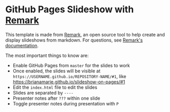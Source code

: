 # GitHub Pages Slideshow with [Remark](https://github.com/gnab/remark)

This template is made from [Remark](https://github.com/gnab/remark), an open source tool to help create and display slideshows from markdown. For questions, see [Remark's documentation](https://github.com/gnab/remark).

The most important things to know are:
- Enable GitHub Pages from `master` for the slides to work
- Once enabled, the slides will be visible at `https://USERNAME.github.io/REPOSITORY-NAME/#1`, like https://brianamarie.github.io/slideshow-on-pages/#1
- Edit the `index.html` file to edit the slides
- Slides are separated by `----`
- Presenter notes after `???` within one slide
- Toggle presenter notes during presentation with `P`

